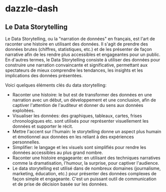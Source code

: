 # dazzle-dash

## Le Data Storytelling

Le Data Storytelling, ou la "narration de données" en français, est l'art de raconter une histoire en utilisant des données. Il s'agit de prendre des données brutes (chiffres, statistiques, etc.) et de les présenter de façon narrative afin de les rendre plus accessibles et engageantes pour un public. En d'autres termes, le Data Storytelling consiste à utiliser des données pour construire une narration convaincante et significative, permettant aux spectateurs de mieux comprendre les tendances, les insights et les implications des données présentées.

Voici quelques éléments clés du data storytelling:

- Raconter une histoire: le but est de transformer des données en une narration avec un début, un développement et une conclusion, afin de captiver l'attention de l'auditeur et donner du sens aux données exploitées.
- Visualiser les données: des graphiques, tableaux, cartes, frises chronologiques etc. sont utilisés pour représenter visuellement les données et supporter le récit.
- Mettre l'accent sur l'humain: le storytelling donne un aspect plus humain et émotionnel aux données en les reliant à des expériences personnelles.
- Simplifier: le langage et les visuels sont simplifiés pour rendre les données accessibles au plus grand nombre.
- Raconter une histoire engageante: en utilisant des techniques narratives comme la dramatisation, l'humour, la surprise, pour captiver l'audience.
- Le data storytelling est utilisé dans de nombreux domaines (journalisme, marketing, éducation, etc.) pour présenter des données complexes de façon simple et engageante. C'est un puissant outil de communication et de prise de décision basée sur les données.
